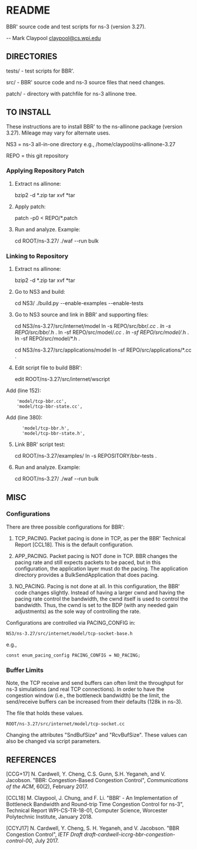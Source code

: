 # README

BBR' source code and test scripts for ns-3 (version 3.27).

-- Mark Claypool [claypool@cs.wpi.edu](claypool@cs.wpi.edu)


## DIRECTORIES

tests/ - test scripts for BBR'.

src/ - BBR' source code and ns-3 source files that need changes.

patch/ - directory with patchfile for ns-3 allinone tree.


## TO INSTALL

These instructions are to install BBR' to the ns-allinone package
(version 3.27).  Mileage may vary for alternate uses.

NS3 = ns-3 all-in-one directory
    e.g., /home/claypool/ns-allinone-3.27

REPO = this git repository

### Applying Repository Patch

1) Extract ns allinone:

    bzip2 -d *.zip
    tar xvf *tar

2) Apply patch:

    patch -p0 < REPO/*.patch

3) Run and analyze.  Example:

    cd ROOT/ns-3.27/
    ./waf --run bulk 

### Linking to Repository

1) Extract ns allinone:

    bzip2 -d *.zip
    tar xvf *tar
	
2) Go to NS3 and build:

    cd NS3/
    ./build.py --enable-examples --enable-tests

3) Go to NS3 source and link in BBR' and supporting files:

    cd NS3/ns-3.27/src/internet/model
	ln -s REPO/src/bbr/*.cc .
	ln -s REPO/src/bbr/*.h .
	ln -sf REPO/src/model/*.cc .
	ln -sf REPO/src/model/*.h .
	ln -sf REPO/src/model/*.h .

    cd NS3/ns-3.27/src/applications/model
	ln -sf REPO/src/applications/*.cc .
	
4) Edit script file to build BBR':

    edit ROOT/ns-3.27/src/internet/wscript

  Add (line 152):

        'model/tcp-bbr.cc',
        'model/tcp-bbr-state.cc',

  Add (line 380):

          'model/tcp-bbr.h',
          'model/tcp-bbr-state.h',

5) Link BBR' script test:

    cd ROOT/ns-3.27/examples/
    ln -s REPOSITORY/bbr-tests .

6) Run and analyze.  Example:

    cd ROOT/ns-3.27/
    ./waf --run bulk 


## MISC

### Configurations

There are three possible configurations for BBR':

1) TCP_PACING. Packet pacing is done in TCP, as per the BBR' Technical
Report [CCL18].  This is the default configuration.

2) APP_PACING. Packet pacing is NOT done in TCP.  BBR changes the
pacing rate and still expects packets to be paced, but in this
configuration, the application layer must do the pacing.  The
application directory provides a BulkSendApplication that does pacing.

3) NO_PACING. Pacing is not done at all.  In this configuration, the
BBR' code changes slightly.  Instead of having a larger cwnd and
having the pacing rate control the bandwidth, the cwnd itself is used
to control the bandwidth.  Thus, the cwnd is set to the BDP (with any
needed gain adjustments) as the sole way of controlling the rate.

Configurations are controlled via PACING_CONFIG in:

    NS3/ns-3.27/src/internet/model/tcp-socket-base.h

e.g., 

    const enum_pacing_config PACING_CONFIG = NO_PACING;

### Buffer Limits

Note, the TCP receive and send buffers can often limit the throughput
for ns-3 simulations (and real TCP connections).  In order to have the
congestion window (i.e., the bottleneck bandwidth) be the limit, the
send/receive buffers can be increased from their defaults (128k in
ns-3).

The file that holds these values.

    ROOT/ns-3.27/src/internet/model/tcp-socket.cc
	
Changing the attributes "SndBufSize" and "RcvBufSize". These values
can also be changed via script parameters.


## REFERENCES

[CCG+17] N. Cardwell, Y. Cheng, C.S. Gunn, S.H. Yeganeh, and
V. Jacobson.  "BBR: Congestion-Based Congestion Control",
*Communications of the ACM*, 60(2), February 2017.

[CCL18] M. Claypool, J. Chung, and F. Li. "BBR' - An Implementation of
Bottleneck Bandwidth and Round-trip Time Congestion Control for ns-3",
Technical Report WPI-CS-TR-18-01, Computer Science, Worcester
Polytechnic Institute, January 2018.

[CCYJ17] N. Cardwell, Y. Cheng, S. H. Yeganeh, and V. Jacobson.  "BBR
Congestion Control", *IETF Draft
draft-cardwell-iccrg-bbr-congestion-control-00*, July 2017.

